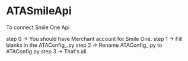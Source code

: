 # ATASmileApi

To connect Smile One Api

step 0 -> You should have Merchant account for Smile One.
step 1 -> Fill blanks in the ATAConfig_.py
step 2 -> Rename ATAConfig_.py to ATAConfig.py
step 3 -> That's all.
